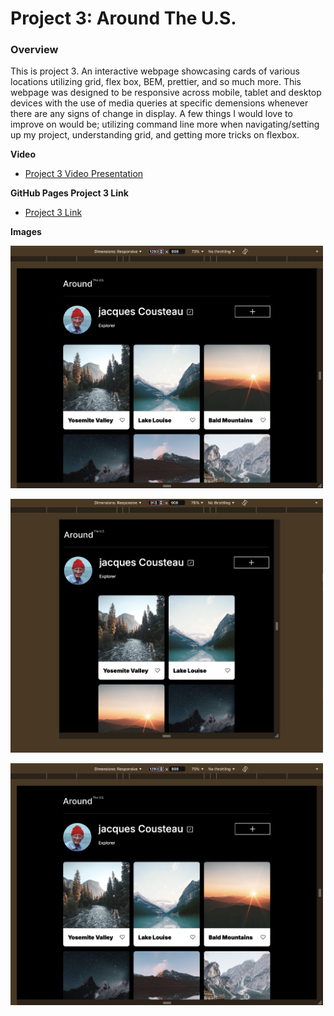 # Project 3: Around The U.S.

### Overview  

This is project 3. An interactive webpage showcasing cards of various locations utilizing grid, flex box, BEM, prettier, and so much more. This webpage was designed to be responsive across mobile, tablet and desktop devices with the use of media queries at specific demensions whenever there are any signs of change in display. A few things I would love to improve on would be; utilizing command line more when navigating/setting up my project, understanding grid, and getting more tricks on flexbox.
  
**Video**  
  
* [Project 3 Video Presentation](https://drive.google.com/file/d/1BLstGCrfW-CNTc3Z9n0KmazFGhg__CLa/view?usp=sharing)  

**GitHub Pages Project 3 Link**

* [Project 3 Link](https://stanleyluxx.github.io/se_project_aroundtheus/)
  
**Images**  

<img src="images/desktop resolution.png"
 alt="desktop resolution image"
 width="500px"
 />

 <img src="images/tablet resolution.png"
 alt="tablet resolution image"
 width="500px"
 />

 <img src="images/desktop resolution.png"
 alt="desktop resolution image"
 width="500px"
 />
